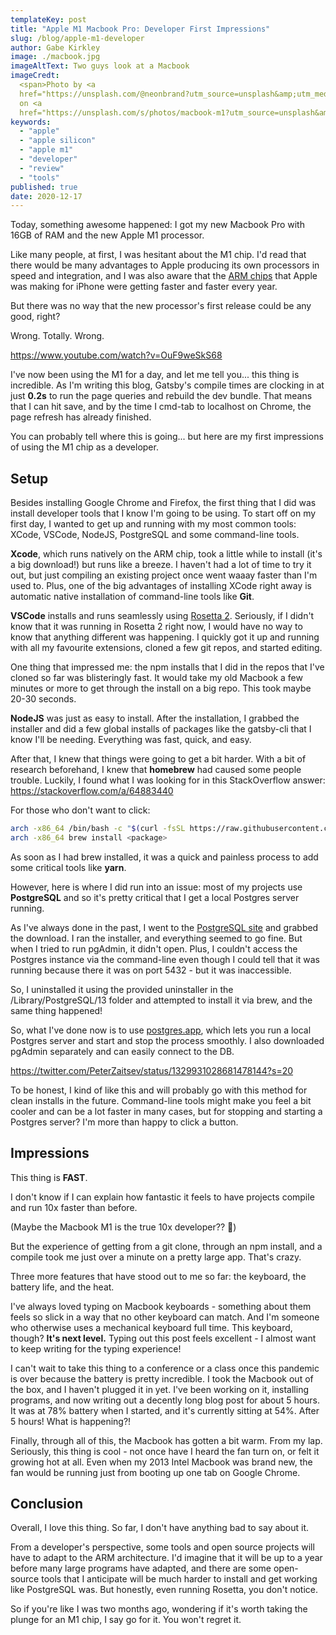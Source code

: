 ```yaml
---
templateKey: post
title: "Apple M1 Macbook Pro: Developer First Impressions"
slug: /blog/apple-m1-developer
author: Gabe Kirkley
image: ./macbook.jpg
imageAltText: Two guys look at a Macbook
imageCredt:
  <span>Photo by <a
  href="https://unsplash.com/@neonbrand?utm_source=unsplash&amp;utm_medium=referral&amp;utm_content=creditCopyText">NeONBRAND</a>
  on <a
  href="https://unsplash.com/s/photos/macbook-m1?utm_source=unsplash&amp;utm_medium=referral&amp;utm_content=creditCopyText">Unsplash</a></span>
keywords:
  - "apple"
  - "apple silicon"
  - "apple m1"
  - "developer"
  - "review"
  - "tools"
published: true
date: 2020-12-17
---
```


Today, something awesome happened: I got my new Macbook Pro with 16GB of RAM and
the new Apple M1 processor.

Like many people, at first, I was hesitant about the M1 chip. I'd read that
there would be many advantages to Apple producing its own processors in speed
and integration, and I was also aware that the
[ARM chips](https://en.wikipedia.org/wiki/ARM_architecture) that Apple was
making for iPhone were getting faster and faster every year.

But there was no way that the new processor's first release could be any good,
right?

Wrong. Totally. Wrong.

https://www.youtube.com/watch?v=OuF9weSkS68

I've now been using the M1 for a day, and let me tell you... this thing is
incredible. As I'm writing this blog, Gatsby's compile times are clocking in at
just **0.2s** to run the page queries and rebuild the dev bundle. That means
that I can hit save, and by the time I cmd-tab to localhost on Chrome, the page
refresh has already finished.

You can probably tell where this is going... but here are my first impressions
of using the M1 chip as a developer.

## Setup

Besides installing Google Chrome and Firefox, the first thing that I did was
install developer tools that I know I'm going to be using. To start off on my
first day, I wanted to get up and running with my most common tools: XCode,
VSCode, NodeJS, PostgreSQL and some command-line tools.

**Xcode**, which runs natively on the ARM chip, took a little while to install
(it's a big download!) but runs like a breeze. I haven't had a lot of time to
try it out, but just compiling an existing project once went waaay faster than
I'm used to. Plus, one of the big advantages of installing XCode right away is
automatic native installation of command-line tools like **Git**.

**VSCode** installs and runs seamlessly using
[Rosetta 2](https://developer.apple.com/documentation/apple_silicon/about_the_rosetta_translation_environment).
Seriously, if I didn't know that it was running in Rosetta 2 right now, I would
have no way to know that anything different was happening. I quickly got it up
and running with all my favourite extensions, cloned a few git repos, and
started editing.

One thing that impressed me: the npm installs that I did in the repos that I've
cloned so far was blisteringly fast. It would take my old Macbook a few minutes
or more to get through the install on a big repo. This took maybe 20-30 seconds.

**NodeJS** was just as easy to install. After the installation, I grabbed the
installer and did a few global installs of packages like the gatsby-cli that I
know I'll be needing. Everything was fast, quick, and easy.

After that, I knew that things were going to get a bit harder. With a bit of
research beforehand, I knew that **homebrew** had caused some people trouble.
Luckily, I found what I was looking for in this StackOverflow answer:
https://stackoverflow.com/a/64883440

For those who don't want to click:

```bash
arch -x86_64 /bin/bash -c "$(curl -fsSL https://raw.githubusercontent.com/Homebrew/install/master/install.sh)"
arch -x86_64 brew install <package>
```

As soon as I had brew installed, it was a quick and painless process to add some
critical tools like **yarn**.

However, here is where I did run into an issue: most of my projects use
**PostgreSQL** and so it's pretty critical that I get a local Postgres server
running.

As I've always done in the past, I went to the
[PostgreSQL site](https://www.postgresql.org/download/) and grabbed the
download. I ran the installer, and everything seemed to go fine. But when I
tried to run pgAdmin, it didn't open. Plus, I couldn't access the Postgres
instance via the command-line even though I could tell that it was running
because there it was on port 5432 - but it was inaccessible.

So, I uninstalled it using the provided uninstaller in the
/Library/PostgreSQL/13 folder and attempted to install it via brew, and the same
thing happened!

So, what I've done now is to use [postgres.app](https://postgresapp.com/), which
lets you run a local Postgres server and start and stop the process smoothly. I
also downloaded pgAdmin separately and can easily connect to the DB.

https://twitter.com/PeterZaitsev/status/1329931028681478144?s=20

To be honest, I kind of like this and will probably go with this method for
clean installs in the future. Command-line tools might make you feel a bit
cooler and can be a lot faster in many cases, but for stopping and starting a
Postgres server? I'm more than happy to click a button.

## Impressions

This thing is **FAST**.

I don't know if I can explain how fantastic it feels to have projects compile
and run 10x faster than before.

(Maybe the Macbook M1 is the true 10x developer?? 🤯)

But the experience of getting from a git clone, through an npm install, and a
compile took me just over a minute on a pretty large app. That's crazy.

Three more features that have stood out to me so far: the keyboard, the battery
life, and the heat.

I've always loved typing on Macbook keyboards - something about them feels so
slick in a way that no other keyboard can match. And I'm someone who otherwise
uses a mechanical keyboard full time. This keyboard, though? **It's next
level.** Typing out this post feels excellent - I almost want to keep writing
for the typing experience!

I can't wait to take this thing to a conference or a class once this pandemic is
over because the battery is pretty incredible. I took the Macbook out of the
box, and I haven't plugged it in yet. I've been working on it, installing
programs, and now writing out a decently long blog post for about 5 hours. It
was at 78% battery when I started, and it's currently sitting at 54%. After 5
hours! What is happening?!

Finally, through all of this, the Macbook has gotten a bit warm. From my lap.
Seriously, this thing is cool - not once have I heard the fan turn on, or felt
it growing hot at all. Even when my 2013 Intel Macbook was brand new, the fan
would be running just from booting up one tab on Google Chrome.

## Conclusion

Overall, I love this thing. So far, I don't have anything bad to say about it.

From a developer's perspective, some tools and open source projects will have to
adapt to the ARM architecture. I'd imagine that it will be up to a year before
many large programs have adapted, and there are some open-source tools that I
anticipate will be much harder to install and get working like PostgreSQL was.
But honestly, even running Rosetta, you don't notice.

So if you're like I was two months ago, wondering if it's worth taking the
plunge for an M1 chip, I say go for it. You won't regret it.
